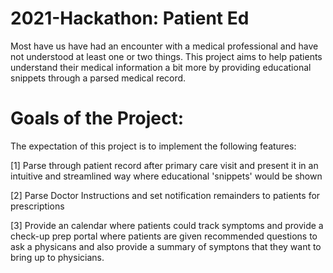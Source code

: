 # 2021-Hackathon: Patient Ed
Most have us have had an encounter with a medical professional and have not understood at least one or two things. 
This project aims to help patients understand their medical information a bit more by providing educational snippets 
through a parsed medical record.

# Goals of the Project:
The expectation of this project is to implement the following features:<br />

[1] Parse through patient record after primary care visit and present it in an intuitive and streamlined way
where educational 'snippets' would be shown

[2] Parse Doctor Instructions and set notification remainders to patients for prescriptions

[3] Provide an calendar where patients could track symptoms and provide a check-up prep portal where patients are given
recommended questions to ask a physicans and also provide a summary of symptons that they want to bring up to physicians.




